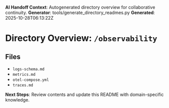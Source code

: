 <!-- AI-Handoff:START -->
**AI Handoff Context**: Autogenerated directory overview for collaborative continuity.
**Generator**: tools/generate_directory_readmes.py
**Generated**: 2025-10-28T06:13:22Z
<!-- AI-Handoff:END -->

# Directory Overview: `/observability`

## Files
- `logs-schema.md`
- `metrics.md`
- `otel-compose.yml`
- `traces.md`

<!-- AI-Handoff:FOOTER-START -->
**Next Steps**: Review contents and update this README with domain-specific knowledge.
<!-- AI-Handoff:FOOTER-END -->

